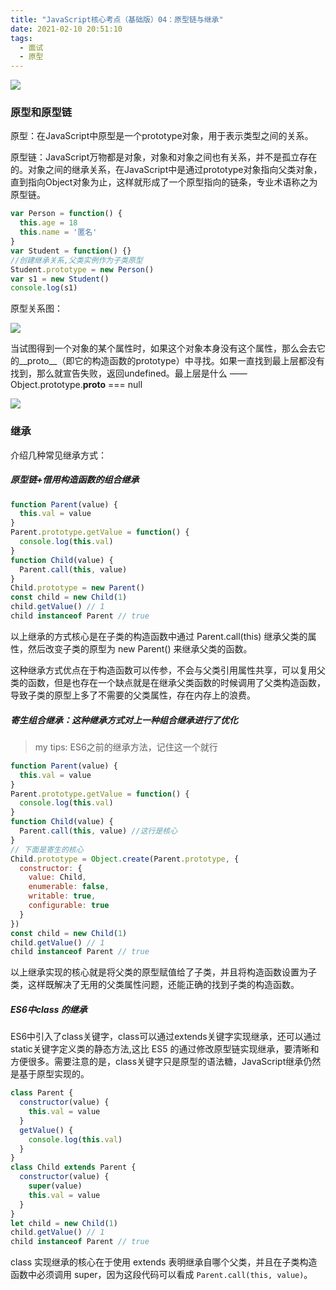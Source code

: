 ```yaml
---
title: "JavaScript核心考点（基础版）04：原型链与继承"
date: 2021-02-10 20:51:10
tags:
  - 面试
  - 原型
---
```


<img class="banner-pic" src="http://oss.slybootslion.com/blog/v2-24e6ee70cb245f8c11012c08245f2313_r.jpg?x-oss-process=image/auto-orient,1/quality,q_80/watermark,text_c2x5Ym9vdHNsaW9u,color_ffffff,size_40,shadow_70,t_74,x_10,y_10"/>

<!--banner-pic|sticker|content-img|content-img-half-->
### 原型和原型链

原型：在JavaScript中原型是一个prototype对象，用于表示类型之间的关系。

原型链：JavaScript万物都是对象，对象和对象之间也有关系，并不是孤立存在的。对象之间的继承关系，在JavaScript中是通过prototype对象指向父类对象，直到指向Object对象为止，这样就形成了一个原型指向的链条，专业术语称之为原型链。

```js
var Person = function() {
  this.age = 18
  this.name = '匿名'
}
var Student = function() {}
//创建继承关系,父类实例作为子类原型
Student.prototype = new Person()
var s1 = new Student()
console.log(s1)
```

原型关系图：

<img class="content-img" src="https://camo.githubusercontent.com/409f277862f2bf7544df8d2f3c925cff9b8d8c60c374421ce787a243882ae91a/68747470733a2f2f757365722d676f6c642d63646e2e786974752e696f2f323031392f332f32342f313639623035356164353762313064653f773d36303926683d383326663d706e6726733d36313239"/>

当试图得到一个对象的某个属性时，如果这个对象本身没有这个属性，那么会去它的__proto__（即它的构造函数的prototype）中寻找。如果一直找到最上层都没有找到，那么就宣告失败，返回undefined。最上层是什么 —— Object.prototype.__proto__ === null

<img class="content-img" src="https://camo.githubusercontent.com/c26099e84dbc0f6d36019d12518abf5598d6b76659a38c039f8da0b59e945391/68747470733a2f2f757365722d676f6c642d63646e2e786974752e696f2f323031392f332f32342f313639623035366539383163623265363f773d35313126683d32393026663d706e6726733d3239383537"/>

### 继承

介绍几种常见继承方式：

##### 原型链+借用构造函数的组合继承

```js
function Parent(value) {
  this.val = value
}
Parent.prototype.getValue = function() {
  console.log(this.val)
}
function Child(value) {
  Parent.call(this, value)
}
Child.prototype = new Parent()
const child = new Child(1)
child.getValue() // 1
child instanceof Parent // true
```

以上继承的方式核心是在子类的构造函数中通过 Parent.call(this) 继承父类的属性，然后改变子类的原型为 new Parent() 来继承父类的函数。

这种继承方式优点在于构造函数可以传参，不会与父类引用属性共享，可以复用父类的函数，但是也存在一个缺点就是在继承父类函数的时候调用了父类构造函数，导致子类的原型上多了不需要的父类属性，存在内存上的浪费。

##### 寄生组合继承：这种继承方式对上一种组合继承进行了优化

> my tips:
> ES6之前的继承方法，记住这一个就行

```js
function Parent(value) {
  this.val = value
}
Parent.prototype.getValue = function() {
  console.log(this.val)
}
function Child(value) {
  Parent.call(this, value) //这行是核心
}
// 下面是寄生的核心
Child.prototype = Object.create(Parent.prototype, {
  constructor: {
    value: Child,
    enumerable: false,
    writable: true,
    configurable: true
  }
})
const child = new Child(1)
child.getValue() // 1
child instanceof Parent // true
```

以上继承实现的核心就是将父类的原型赋值给了子类，并且将构造函数设置为子类，这样既解决了无用的父类属性问题，还能正确的找到子类的构造函数。

##### ES6中class 的继承
ES6中引入了class关键字，class可以通过extends关键字实现继承，还可以通过static关键字定义类的静态方法,这比 ES5 的通过修改原型链实现继承，要清晰和方便很多。需要注意的是，class关键字只是原型的语法糖，JavaScript继承仍然是基于原型实现的。
```js
class Parent {
  constructor(value) {
    this.val = value
  }
  getValue() {
    console.log(this.val)
  }
}
class Child extends Parent {
  constructor(value) {
    super(value)
    this.val = value
  }
}
let child = new Child(1)
child.getValue() // 1
child instanceof Parent // true
```
class 实现继承的核心在于使用 extends 表明继承自哪个父类，并且在子类构造函数中必须调用 super，因为这段代码可以看成 `Parent.call(this, value)`。
